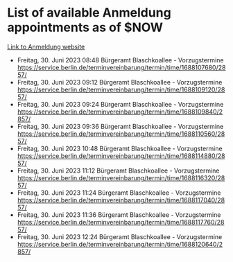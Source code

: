 # List of available Anmeldung appointments as of $NOW
[Link to Anmeldung website](https://service.berlin.de/terminvereinbarung/termin/tag.php?termin=1&anliegen[]=120686&dienstleisterlist=122210,122217,327316,122219,327312,122227,327314,122231,327346,122243,327348,122254,122252,329742,122260,329745,122262,329748,122271,327278,122273,327274,122277,327276,330436,122280,327294,122282,327290,122284,327292,122291,327270,122285,327266,122286,327264,122296,327268,150230,329760,122297,327286,122294,327284,122312,329763,122314,329775,122304,327330,122311,327334,122309,327332,317869,122281,327352,122279,329772,122283,122276,327324,122274,327326,122267,329766,122246,327318,122251,327320,122257,327322,122208,327298,122226,327300&herkunft=http%3A%2F%2Fservice.berlin.de%2Fdienstleistung%2F120686%2F)
- Freitag, 30. Juni 2023 08:48 Bürgeramt Blaschkoallee - Vorzugstermine https://service.berlin.de/terminvereinbarung/termin/time/1688107680/2857/
- Freitag, 30. Juni 2023 09:12 Bürgeramt Blaschkoallee - Vorzugstermine https://service.berlin.de/terminvereinbarung/termin/time/1688109120/2857/
- Freitag, 30. Juni 2023 09:24 Bürgeramt Blaschkoallee - Vorzugstermine https://service.berlin.de/terminvereinbarung/termin/time/1688109840/2857/
- Freitag, 30. Juni 2023 09:36 Bürgeramt Blaschkoallee - Vorzugstermine https://service.berlin.de/terminvereinbarung/termin/time/1688110560/2857/
- Freitag, 30. Juni 2023 10:48 Bürgeramt Blaschkoallee - Vorzugstermine https://service.berlin.de/terminvereinbarung/termin/time/1688114880/2857/
- Freitag, 30. Juni 2023 11:12 Bürgeramt Blaschkoallee - Vorzugstermine https://service.berlin.de/terminvereinbarung/termin/time/1688116320/2857/
- Freitag, 30. Juni 2023 11:24 Bürgeramt Blaschkoallee - Vorzugstermine https://service.berlin.de/terminvereinbarung/termin/time/1688117040/2857/
- Freitag, 30. Juni 2023 11:36 Bürgeramt Blaschkoallee - Vorzugstermine https://service.berlin.de/terminvereinbarung/termin/time/1688117760/2857/
- Freitag, 30. Juni 2023 12:24 Bürgeramt Blaschkoallee - Vorzugstermine https://service.berlin.de/terminvereinbarung/termin/time/1688120640/2857/
